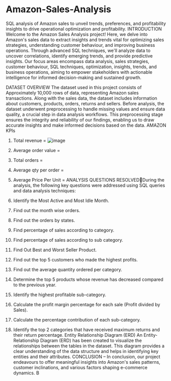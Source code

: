 # Amazon-Sales-Analysis
 SQL analysis of Amazon sales to unveil trends, preferences, and profitability insights to drive operational optimization and profitability.
INTRODUCTION
Welcome to the Amazon Sales Analysis project! Here, we delve into Amazon's sales data to extract 
insights and trends vital for optimizing sales strategies, understanding customer behaviour, and 
improving business operations. Through advanced SQL techniques, we'll analyze data to uncover 
correlations, identify emerging trends, and provide predictive insights. Our focus areas encompass 
data analysis, sales strategies, customer behaviour, SQL techniques, optimization, insights, trends, 
and business operations, aiming to empower stakeholders with actionable intelligence for informed 
decision-making and sustained growth.


DATASET OVERVIEW
The dataset used in this project consists of Approximately 10,000 rows of data, representing Amazon 
sales transactions. Along with the sales data, the dataset includes information about customers, 
products, orders, returns and sellers. Before analysis, the dataset underwent preprocessing to handle 
missing values and ensure data quality, a crucial step in data analysis workflows. This preprocessing 
stage ensures the integrity and reliability of our findings, enabling us to draw accurate insights and 
make informed decisions based on the data.
AMAZON KPIs
1. Total revenue =
![image](https://github.com/Skokulwar12/Amazon-Sales-Analysis/assets/163553184/12022664-409f-44b3-ac25-34fa747ebd48)

3. Average order value =
4. Total orders = 
5. Average qty per order =
6. Average Price Per Unit = 
ANALYSIS QUESTIONS RESOLVEDDuring the analysis, the following key questions were addressed using SQL queries and data analysis 
techniques: 
1. Identify the Most Active and Most Idle Month.
2. Find out the month wise orders.
3. Find out the orders by states.
4. Find percentage of sales according to category.
5. Find percentage of sales according to sub category.
6. Find Out Best and Worst Seller Product.
7. Find out the top 5 customers who made the highest profits. 
8. Find out the average quantity ordered per category. 
 
9. Determine the top 5 products whose revenue has decreased compared to the previous year.
10. Identify the highest profitable sub-category. 
11. Calculate the profit margin percentage for each sale (Profit divided by Sales). 
12. Calculate the percentage contribution of each sub-category. 
13. Identify the top 2 categories that have received maximum returns and their return 
percentage.
Entity Relationship Diagram (ERD)
An Entity-Relationship Diagram (ERD) has been created to visualize the relationships between the 
tables in the dataset. This diagram provides a clear understanding of the data structure and helps in 
identifying key entities and their attributes.
CONCLUSION –
In conclusion, our project endeavours to offer meaningful insights into Amazon's sales patterns, 
customer inclinations, and various factors shaping e-commerce dynamics. B
